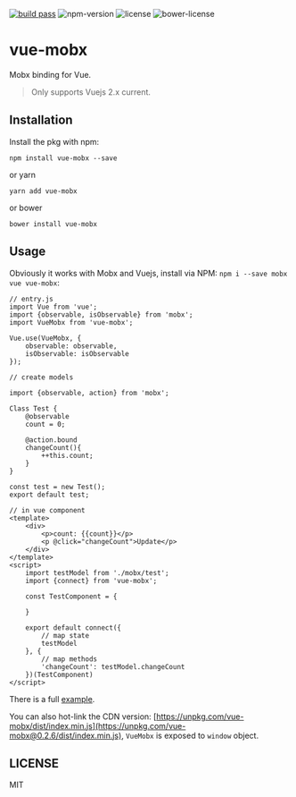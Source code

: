 [![build pass](https://api.travis-ci.org/dwqs/vue-mobx.svg?branch=master)](https://travis-ci.org/dwqs/vue-mobx) ![npm-version](https://img.shields.io/npm/v/vue-mobx.svg) ![license](https://img.shields.io/npm/l/vue-mobx.svg) ![bower-license](https://img.shields.io/bower/l/vue-mobx.svg)

# vue-mobx

Mobx binding for Vue.

> Only supports Vuejs 2.x current.

## Installation
Install the pkg with npm:

```
npm install vue-mobx --save
```

or yarn

```
yarn add vue-mobx
```

or bower

```
bower install vue-mobx
```

## Usage

Obviously it works with Mobx and Vuejs, install via NPM: `npm i --save mobx vue vue-mobx`:

```
// entry.js
import Vue from 'vue';
import {observable, isObservable} from 'mobx';
import VueMobx from 'vue-mobx';

Vue.use(VueMobx, {
    observable: observable,
    isObservable: isObservable
});

// create models

import {observable, action} from 'mobx';

Class Test {
    @observable
    count = 0;

    @action.bound
    changeCount(){
        ++this.count;
    }
}

const test = new Test();
export default test;

// in vue component
<template>
    <div>
        <p>count: {{count}}</p>
        <p @click="changeCount">Update</p>
    </div>
</template>    
<script>
    import testModel from './mobx/test';
    import {connect} from 'vue-mobx';

    const TestComponent = {

    }
    
    export default connect({
        // map state
        testModel
    }, {
        // map methods
        'changeCount': testModel.changeCount
    })(TestComponent)
</script>
```

There is a full [example](https://github.com/dwqs/vue-mobx/tree/master/example).

You can also hot-link the CDN version: [https://unpkg.com/vue-mobx/dist/index.min.js](https://unpkg.com/vue-mobx@0.2.6/dist/index.min.js), `VueMobx` is exposed to `window` object.

## LICENSE

MIT

